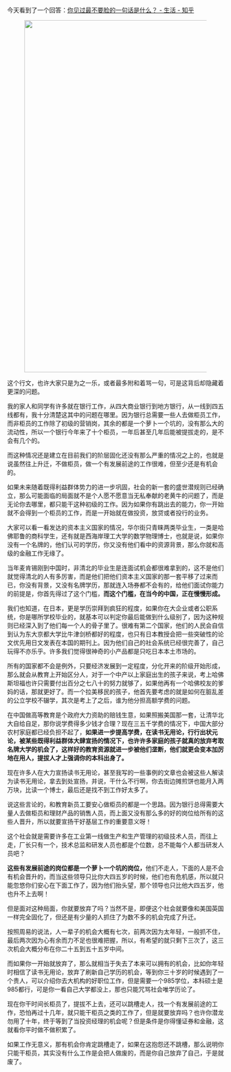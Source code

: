 今天看到了一个回答：<a href="https://www.zhihu.com/question/40050089" class="internal">你见过最不要脸的一句话是什么？ - 生活 - 知乎</a><p><figure><img src="https://pic2.zhimg.com/v2-fd37e3ff23e92fe66c9d0adc55747225_b.png" data-rawwidth="819" data-rawheight="541" class="origin_image zh-lightbox-thumb" width="819" data-original="https://pic2.zhimg.com/v2-fd37e3ff23e92fe66c9d0adc55747225_r.jpg"/></figure>这个行文，也许大家只是为之一乐，或者最多附和着骂一句，可是这背后却隐藏着更深的问题。</p><p>我的家人和同学有许多就在银行工作，从四大商业银行到地方银行，从一线到四五线都有，我十分清楚这其中的问题在哪里。因为银行总需要一些人去做柜员工作，而非柜员的工作除了初级的营销岗，其余的都是一个萝卜一个坑的，没有那么大的流动性，所以一个银行今年来了十个柜员，一年后甚至几年后能被提拔走的，是不会有几个的。</p><p>而这种情况还是建立在目前我们的阶层固化还没有那么严重的情况之上的，也就是说虽然往上升迁，不做柜员，做一个有发展前途的工作很难，但至少还是有机会的。</p><p>如果未来随着既得利益群体势力的进一步巩固，社会的新一套的盛世潜规则已经确立，那么可能面临的局面就不是个人愿不愿意当无私奉献的老黄牛的问题了，而是无论你去哪里，都只能干这种初级的工作。因为如果你有跳出去的能力，你一开始就不会得到一个柜员的工作，而是一开始就在做投资，放贷或者投行的业务。</p><p>大家可以看一看发达的资本主义国家的情况，华尔街只青睐两类毕业生，一类是哈佛耶鲁的商科学生，还有就是西海岸理工大学的数学物理博士，也就是说，如果你没有一个名牌的，他们认可的学历，你又没有他们看中的资源背景，那么你就和高级的金融工作无缘了。</p><p>当年麦肯锡刚到中国时，非清北的毕业生是连面试机会都很难拿到的，这不是他们就觉得清北的人有多厉害，而是他们把他们资本主义国家的那一套平移了过来而已，你没有背景，又没有名牌学历，那就连入场券都不会有的，给他们面试你能力的前提是，你首先得过了这个门槛，<b>而这个门槛，在当今的中国，正在慢慢形成。</b></p><p>我们也知道，在日本，更是学历崇拜到疯狂的程度，如果你在大企业或者公职系统，你是哪所学校毕业的，就基本可以判定你最后能做到什么级别了，因为这种规则已经深入到了他们每一个人的骨子里了。很难有第二个国家，他们的人民会自信到认为东大京都大学比牛津剑桥都好的程度，也只有日本教授会把一些突破性的论文优先用日文发表在本国的期刊上。因为他们自己的社会系统已经很完善了，自己玩得不亦乐乎。许多我们觉得很神奇的小产品都是只吃日本本土市场的。</p><p>所有的国家都不会是例外，只要经济发展到一定程度，分化开来的阶级开始形成，那么就会从教育上开始区分人，对于一个中产以上家庭出生的孩子来说，考上哈佛斯坦福也许只需要付出百分之七八十的努力就够了，如果他再有一个哈佛校友的爹妈的话，那就更好了。而一个拉美移民的孩子，他首先要考虑的就是如何在脏乱差的公立学校不辍学，其次是考上了之后，谁为他分担高额学费的问题。</p><p>在中国做高等教育是个政府大力资助的赔钱生意，如果照搬美国那一套，让清华北大自给自足，那你说学费得多少钱才合理？现在三五千学费的情况下，中国大部分农村家庭都已经负担不起了，<b>如果进一步提高学费，在读书无用论，行行出状元论，被某些既得利益群体大肆宣扬的情况下，也许许多家庭的孩子就真的放弃考取名牌大学的机会了，这样好的教育资源就进一步被他们垄断，他们就更会变本加厉地在用人，提拔人才上强调你的本科出身了。</b></p><p>现在许多人在大力宣扬读书无用论，甚至我写的一些事例的文章也会被这些人解读为读书无用论，拿去到处宣扬，并说，干什么不行啊，你去街边摊煎饼也能月入两万块，比读一个博士，最后还是找不到工作好太多了。</p><p>说这些言论的，和教育新员工要安心做柜员的都是一个思路。因为银行总得需要大量人去做柜员和理财产品的销售人员，而上面又没有那么多的好的岗位给所有的这些人晋升，所以就要宣扬干好基层工作的重要意义呀！</p><p>这个社会就是需要许多在工业第一线做生产和生产管理的初级技术人员，而往上走，厂长只有一个，技术总监和研发人员也都是个位数，总不能每个人都当研发人员吧？</p><p><b>这些有发展前途的岗位都是一个萝卜一个坑的岗位，</b>他们不走人，下面的人是不会有机会晋升的，而当这些领导只比你大四五岁的时候，他们也有危机感，所以就只能忽悠你们安心在下面工作了，因为他们抬头望，那个领导也只比他大四五岁，他也升不上去啊！</p><p>但是面对这种局面，你就要放弃了吗？当然不是，即便这个社会就要像和美国英国一样完全固化了，但还是有少量的人抓住了为数不多的机会完成了升迁。</p><p>按照周易的说法，人一辈子的机会大概有七次，前两次因为太年轻，一般抓不住，最后两次因为心有余而力不足也很难把握，所以，有希望的就只剩下三次了，这三次机会大概分布在你二十五到五十五岁中间。</p><p>而如果你一开始就放弃了，那么就相当于失去了本来可以拥有的机会，比如你年轻时相信了读书无用论，放弃了刷新自己学历的机会，等到你三十岁的时候遇到了一个贵人，可以介绍你去大机构的好职位工作，但是需要一个985学位，本科硕士是985都行，可是你一看自己大学都没上，那也只能咒骂社会唯学历论了。</p><p>现在你干时间长柜员了，提拔不上去，还可以跳槽走人，找一个有发展前途的工作，恐怕再过十几年，就只能干柜员之类的工作了，但是就要放弃吗？也许你潜龙勿用了十年，终于等到了当投资经理的机会呢？但是条件是你得懂证券和金融，这就看你平时做不做积累了。</p><p>如果工作无意义，那有机会你肯定跳槽走了，如果在这抱怨还不跳槽，那么说明你只能干柜员，其实没有什么工作是会把人做废的，而是你自己放弃了自己，于是就废了。</p>